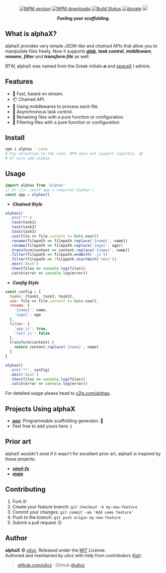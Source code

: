<p align="center">
  <img src="https://raw.githubusercontent.com/ulivz/alphax/master/.media/alphax.png" alt="">
</p>

<p align="center">
<a href="https://npmjs.com/package/alphax"><img src="https://img.shields.io/npm/v/alphax.svg?style=flat" alt="NPM version"></a> 
<a href="https://npmjs.com/package/alphax"><img src="https://img.shields.io/npm/dm/alphax.svg?style=flat" alt="NPM downloads"></a> 
<a href="https://circleci.com/gh/ulivz/alphax"><img src="https://img.shields.io/circleci/project/ulivz/alphax/master.svg?style=flat" alt="Build Status"></a>
<a href="https://github.com/ulivz/donate"><img src="https://img.shields.io/badge/$-donate-ff69b4.svg?maxAge=2592000&amp;style=flat" alt="donate"></a> 
<a href="https://codecov.io/gh/ulivz/alphax" alt="codecov"> <img src="https://codecov.io/gh/ulivz/alphax/branch/master/graph/badge.svg?maxAge=2592000&amp;style=flat"></img> </a>
</p>

<p align="center">
  <b><i>Fueling your scaffolding.</i></b>
</p>

## What is alphaX?

alphaX provides very simple _JSON-like_ and _chained_ APIs that allow you to manipulate files freely. Now it supports [**_glob_**](https://github.com/isaacs/node-glob), **_task control_**, **_middleware_**, **_rename_**, **_filter_** and **_transform file_** as well.

BTW, alphaX was named from the Greek initials _**α**_ and [spaceX](http://www.spacex.com/) I admire.


## Features

* 🚀 Fast, based on stream.
* 📦 Chained API.
* 💅 Using middlewares to process each file.
* 🚨 Asynchronous task control.
* 🌈 Renaming files with a pure function or configuration.
* 🎯 Filtering files with a pure function or configuration.


## Install

```bash
npm i alphax --save 
# Pay attention to the case, NPM does not support capitals. 😅
# Or yarn add alphax
```

## Usage

```js
import alphax from 'alphax'
// Or cjs: const app = require('alphax')
const app = alphax()
```

- **_Chained Style_**

```js
alphax()
  .src('**')
  .task(task1)
  .task(task2)
  .task(task3)
  .use(file => file.content += Date.now())
  .rename(filepath => filepath.replace('{name}', name))
  .rename(filepath => filepath.replace('{age}', age))
  .transform(content => content.replace('{name}', name))
  .filter(filepath => filepath.endWith('.js'))
  .filter(filepath => !filepath.startWith('test'))
  .dest('dist')
  .then(files => console.log(files))
  .catch(error => console.log(error))
```

- **_Config Style_**

```js
const config = {
  tasks: [task1, task3, task3],
  use: file => file.content += Date.now(),
  rename: {
    '{name}': name,
    '{age}': age
  },
  filter: {
    'app.js': true,
    'test.js': false
  },
  transform(content) {
    return content.replace('{name}', name)
  }
}

alphax()
  .src('**', config)
  .dest('dist')
  .then(files => console.log(files))
  .catch(error => console.log(error))
```

For detailed usage please head to [v2js.com/alphax](http://www.v2js.com/alphax).

## Projects Using alphaX

- [**_poz_**](https://github.com/ulivz/poz): Programmable scaffolding generator. 🏹 
- Feel free to add yours here :)


## Prior art

alphaX wouldn't exist if it wasn't for excellent prior art, alphaX is inspired by these projects:

- [**_vinyl-fs_**](https://github.com/gulpjs/vinyl-fs)
- [**_majo_**](https://github.com/egoist/majo)


## Contributing

1. Fork it!
2. Create your feature branch: `git checkout -b my-new-feature`
3. Commit your changes: `git commit -am 'Add some feature'`
4. Push to the branch: `git push origin my-new-feature`
5. Submit a pull request :D


## Author

**alphaX** © [ulivz](https://github.com/ULIVZ), Released under the [MIT](./LICENSE) License.<br>
Authored and maintained by ulivz with help from contributors ([list](https://github.com/ULIVZ/alphax/contributors)).

> [github.com/ulivz](https://github.com/ulivz) · GitHub [@ulivz](https://github.com/ULIVZ)
